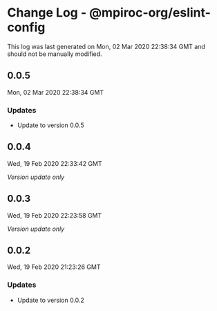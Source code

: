 # Change Log - @mpiroc-org/eslint-config

This log was last generated on Mon, 02 Mar 2020 22:38:34 GMT and should not be manually modified.

## 0.0.5
Mon, 02 Mar 2020 22:38:34 GMT

### Updates

- Update to version 0.0.5

## 0.0.4
Wed, 19 Feb 2020 22:33:42 GMT

*Version update only*

## 0.0.3
Wed, 19 Feb 2020 22:23:58 GMT

*Version update only*

## 0.0.2
Wed, 19 Feb 2020 21:23:26 GMT

### Updates

- Update to version 0.0.2

